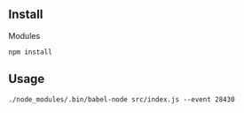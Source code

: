 ## Install

Modules

    npm install

## Usage

    ./node_modules/.bin/babel-node src/index.js --event 28430
